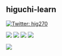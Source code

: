 ## higuchi-learn
[![Twitter: hig270](https://img.shields.io/twitter/follow/hig270?style=social)](https://twitter.com/あなたのTwitterアカウント)

![](http://github-profile-summary-cards.vercel.app/api/cards/repos-per-language?username=higuchi-learn&theme=default)
![](http://github-profile-summary-cards.vercel.app/api/cards/most-commit-language?username=higuchi-learn&theme=default)
![](http://github-profile-summary-cards.vercel.app/api/cards/stats?username=higuchi-learn&theme=default)
![](http://github-profile-summary-cards.vercel.app/api/cards/productive-time?username=higuchi-learn&theme=default&utcOffset=9)

<div>
  <a href="https://github.com/ryo-ma/github-profile-trophy">
    <img src="https://github-profile-trophy.vercel.app/?username=higuchi-learn">
  </a>
</div>